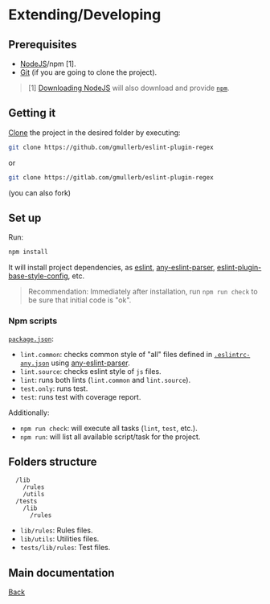 # Extending/Developing

## Prerequisites

* [NodeJS](https://nodejs.org/en/download)/npm [1].
* [Git](https://git-scm.com/downloads) (if you are going to clone the project).

> [1] [Downloading NodeJS](https://nodejs.org/en/download) will also download and provide [`npm`](https://docs.npmjs.com/downloading-and-installing-node-js-and-npm#using-a-node-installer-to-install-nodejs-and-npm).

## Getting it

[Clone](https://help.github.com/articles/cloning-a-repository/) the project in the desired folder by executing:

```sh
git clone https://github.com/gmullerb/eslint-plugin-regex
```

or

```sh
git clone https://gitlab.com/gmullerb/eslint-plugin-regex
```

(you can also fork)

## Set up

Run:

```sh
npm install
```

It will install project dependencies, as [eslint](https://www.npmjs.com/package/eslint), [any-eslint-parser](https://www.npmjs.com/package/any-eslint-parser), [eslint-plugin-base-style-config](https://www.npmjs.com/package/eslint-plugin-base-style-config), etc.

> Recommendation: Immediately after installation, run `npm run check` to be sure that initial code is "ok".

### Npm scripts

[`package.json`](../package.json):

* `lint.common`: checks common style of "all" files defined in [`.eslintrc-any.json`](../.eslintrc-any.json) using [any-eslint-parser](https://www.npmjs.com/package/any-eslint-parser).
* `lint.source`: checks eslint style of `js` files.
* `lint`: runs both lints (`lint.common` and `lint.source`).
* `test.only`: runs test.
* `test`: runs test with coverage report.

Additionally:

* `npm run check`: will execute all tasks (`lint`, `test`, etc.).
* `npm run`: will list all available script/task for the project.

## Folders structure

```
  /lib
    /rules
    /utils
  /tests
    /lib
      /rules
```

- `lib/rules`: Rules files.
- `lib/utils`: Utilities files.
- `tests/lib/rules`: Test files.

## Main documentation

[Back](../README.md)

